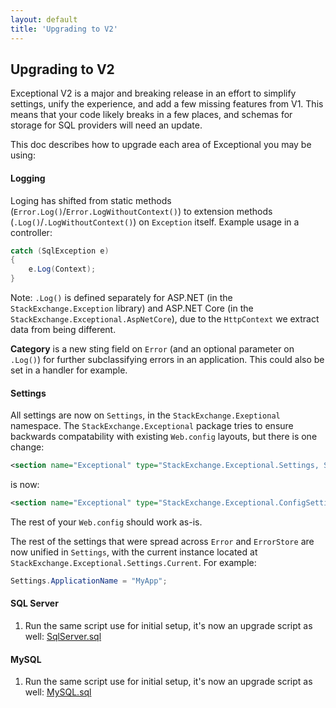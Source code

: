 ```yaml
---
layout: default
title: 'Upgrading to V2'
---
```

## Upgrading to V2

Exceptional V2 is a major and breaking release in an effort to simplify settings, unify the experience, and add a few missing features from V1. This means that your code likely breaks in a few places, and schemas for storage for SQL providers will need an update.

This doc describes how to upgrade each area of Exceptional you may be using:

#### Logging

Loging has shifted from static methods (`Error.Log()`/`Error.LogWithoutContext()`) to extension methods (`.Log()`/`.LogWithoutContext()`) on `Exception` itself. Example usage in a controller:
```c#
catch (SqlException e) 
{
    e.Log(Context);
}
```
Note: `.Log()` is defined separately for ASP.NET (in the `StackExchange.Exception` library) and ASP.NET Core (in the `StackExchange.Exceptional.AspNetCore`), due to the `HttpContext` we extract data from being different.

**Category** is a new sting field on `Error` (and an optional parameter on `.Log()`) for further subclassifying errors in an application. This could also be set in a handler for example.

#### Settings
All settings are now on `Settings`, in the `StackExchange.Exeptional` namespace. The `StackExchange.Exceptional` package tries to ensure backwards compatability with existing `Web.config` layouts, but there is one change:
```xml
<section name="Exceptional" type="StackExchange.Exceptional.Settings, StackExchange.Exceptional" />
```
is now:
```xml
<section name="Exceptional" type="StackExchange.Exceptional.ConfigSettings, StackExchange.Exceptional" />
```
The rest of your `Web.config` should work as-is.

The rest of the settings that were spread across `Error` and `ErrorStore` are now unified in `Settings`, with the current instance located at `StackExchange.Exceptional.Settings.Current`. For example:
```c#
Settings.ApplicationName = "MyApp";
```

#### SQL Server
1. Run the same script use for initial setup, it's now an upgrade script as well: [SqlServer.sql][SqlServer]

#### MySQL
1. Run the same script use for initial setup, it's now an upgrade script as well: [MySQL.sql][MySQL]


[SqlServer]: https://github.com/NickCraver/StackExchange.Exceptional/blob/master/DBScripts/SqlServer.sql
[MySQL]: https://github.com/NickCraver/StackExchange.Exceptional/blob/master/DBScripts/MySQL.sql